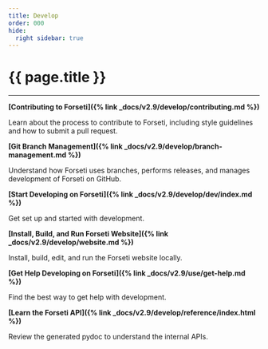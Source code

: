 ```yaml
---
title: Develop
order: 000
hide:
  right sidebar: true
---
```


# {{ page.title }}

---

**[Contributing to Forseti]({% link _docs/v2.9/develop/contributing.md %})**

Learn about the process to contribute to Forseti, including style guidelines and how to submit
a pull request.

**[Git Branch Management]({% link _docs/v2.9/develop/branch-management.md %})**

Understand how Forseti uses branches, performs releases, and manages development of Forseti on
GitHub.

**[Start Developing on Forseti]({% link _docs/v2.9/develop/dev/index.md %})**

Get set up and started with development.

**[Install, Build, and Run Forseti Website]({% link _docs/v2.9/develop/website.md %})**

Install, build, edit, and run the Forseti website locally.

**[Get Help Developing on Forseti]({% link _docs/v2.9/use/get-help.md %})**

Find the best way to get help with development.

**[Learn the Forseti API]({% link _docs/v2.9/develop/reference/index.html %})**

Review the generated pydoc to understand the internal APIs.
